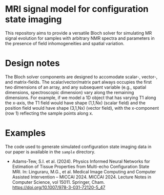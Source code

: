# MRI signal model for configuration state imaging
This repository aims to provide a versatile Bloch solver for simulating MR signal evolution for samples with arbitrary NMR spectra and parameters in the presence of field inhomogeneities and spatial variation.

# Design notes
The Bloch solver components are designed to accomodate scalar-, vector-, and matrix-fields. The scalar/vector/matrix part always occupies the first two dimensions of an array, and any subsequent variable (e.g., spatial dimensions, spectroscopic dimension) vary along the remaining dimensions. For example, if we model a 1D object that has varying T1 along the x-axis, the T1 field would have shape (1,1,Nx) (scalar field) and the position field would have shape (3,1,Nx) (vector field), with the x-component (row 1) reflecting the sample points along x.

# Examples
The code used to generate simulated configuration state imaging data in our paper is available in the `sample` directory.
* Adams-Tew, S.I. et al. (2024). Physics Informed Neural Networks for Estimation of Tissue Properties from Multi-echo Configuration State MRI. In: Linguraru, M.G., et al. Medical Image Computing and Computer Assisted Intervention – MICCAI 2024. MICCAI 2024. Lecture Notes in Computer Science, vol 15011. Springer, Cham. https://doi.org/10.1007/978-3-031-72120-5_47
